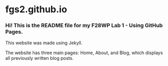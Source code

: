 # fgs2.github.io

### Hi! This is the README file for my F28WP Lab 1 - Using GitHub Pages.
This website was made using Jekyll.

The website has three main pages: Home, About, and Blog, which displays all previously written blog posts.
